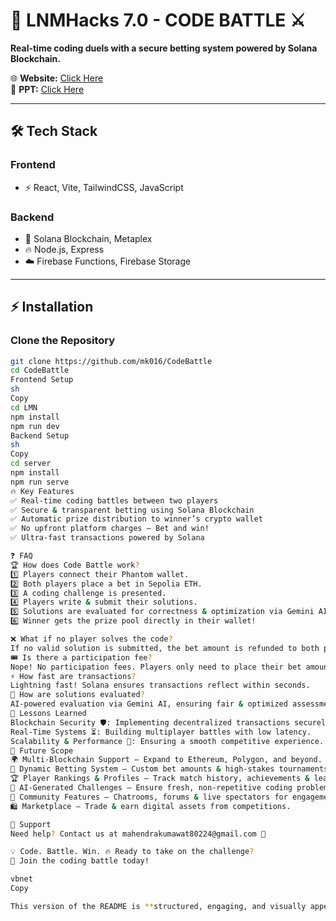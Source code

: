 # 🚀 LNMHacks 7.0 - CODE BATTLE ⚔️  

**Real-time coding duels with a secure betting system powered by Solana Blockchain.**  

🌐 **Website:** [Click Here](#)  
📑 **PPT:** [Click Here](#)  

---

## 🛠 Tech Stack  

### **Frontend**  
- ⚡ React, Vite, TailwindCSS, JavaScript  

### **Backend**  
- 🔗 Solana Blockchain, Metaplex  
- 🔥 Node.js, Express  
- ☁️ Firebase Functions, Firebase Storage  

---

## ⚡ Installation  

### **Clone the Repository**  
```sh
git clone https://github.com/mk016/CodeBattle
cd CodeBattle
Frontend Setup
sh
Copy
cd LMN
npm install
npm run dev
Backend Setup
sh
Copy
cd server
npm install
npm run serve
🔥 Key Features
✅ Real-time coding battles between two players
✅ Secure & transparent betting using Solana Blockchain
✅ Automatic prize distribution to winner’s crypto wallet
✅ No upfront platform charges – Bet and win!
✅ Ultra-fast transactions powered by Solana

❓ FAQ
🏆 How does Code Battle work?
1️⃣ Players connect their Phantom wallet.
2️⃣ Both players place a bet in Sepolia ETH.
3️⃣ A coding challenge is presented.
4️⃣ Players write & submit their solutions.
5️⃣ Solutions are evaluated for correctness & optimization via Gemini AI.
6️⃣ Winner gets the prize pool directly in their wallet!

❌ What if no player solves the code?
If no valid solution is submitted, the bet amount is refunded to both players after a timeout.
🎟️ Is there a participation fee?
Nope! No participation fees. Players only need to place their bet amounts.
⚡ How fast are transactions?
Lightning fast! Solana ensures transactions reflect within seconds.
🤖 How are solutions evaluated?
AI-powered evaluation via Gemini AI, ensuring fair & optimized assessments.
🎯 Lessons Learned
Blockchain Security 🛡️: Implementing decentralized transactions securely.
Real-Time Systems ⏳: Building multiplayer battles with low latency.
Scalability & Performance 🚀: Ensuring a smooth competitive experience.
🚀 Future Scope
🌍 Multi-Blockchain Support – Expand to Ethereum, Polygon, and beyond.
🎲 Dynamic Betting System – Custom bet amounts & high-stakes tournaments.
🏆 Player Rankings & Profiles – Track match history, achievements & leaderboards.
🤖 AI-Generated Challenges – Ensure fresh, non-repetitive coding problems.
💬 Community Features – Chatrooms, forums & live spectators for engagement.
🛍️ Marketplace – Trade & earn digital assets from competitions.

📩 Support
Need help? Contact us at mahendrakumawat80224@gmail.com 📧

💡 Code. Battle. Win. 🔥 Ready to take on the challenge?
🎯 Join the coding battle today!

vbnet
Copy

This version of the README is **structured, engaging, and visually appealing** with proper sections, icons, and formatted markdown elements. Let me know if you need any tweaks! 🚀🔥
